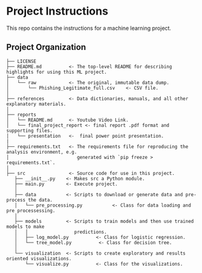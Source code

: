 Project Instructions
==============================

This repo contains the instructions for a machine learning project.

Project Organization
------------

    ├── LICENSE
    ├── README.md          <- The top-level README for describing highlights for using this ML project.
    ├── data
    │   └── raw            <- The original, immutable data dump.
    │       └── Phishing_Legitimate_full.csv    <- CSV file.
    │
    ├── references         <- Data dictionaries, manuals, and all other explanatory materials.
    │
    ├── reports            
    │   └── README.md      <- Youtube Video Link.
    │   └── final_project_report <- final report .pdf format and supporting files.
    │   └── presentation   <-  final power point presentation.
    |
    ├── requirements.txt   <- The requirements file for reproducing the analysis environment, e.g.
    │                         generated with `pip freeze > requirements.txt`.
    │
    ├── src                <- Source code for use in this project.
       ├── __init__.py    <- Makes src a Python module.
       ├── main.py        <- Execute project.
       │
       ├── data           <- Scripts to download or generate data and pre-process the data.
       │   └── pre_processing.py           <- Class for data loading and pre processessing.
       │
       ├── models         <- Scripts to train models and then use trained models to make
       │   │                 predictions.
       │   ├── log_model.py          <- Class for logistic regression.
       │   └── tree_model.py          <- Class for decision tree.
       │
       └── visualization  <- Scripts to create exploratory and results oriented visualizations.
           └── visualize.py          <- Class for the visualizations.